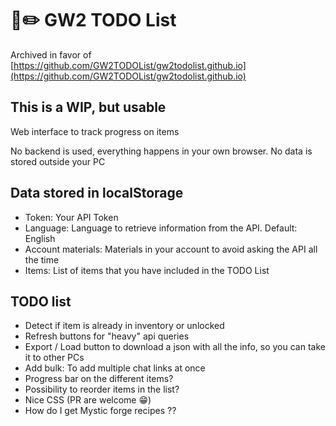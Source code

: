 # :notebook::pencil2: GW2 TODO List

Archived in favor of [https://github.com/GW2TODOList/gw2todolist.github.io](https://github.com/GW2TODOList/gw2todolist.github.io)

## This is a WIP, but usable

Web interface to track progress on items

No backend is used, everything happens in your own browser. No data
is stored outside your PC

## Data stored in localStorage

- Token: Your API Token
- Language: Language to retrieve information from the API. Default: English
- Account materials: Materials in your account to avoid asking the API all the time
- Items: List of items that you have included in the TODO List

## TODO list

- Detect if item is already in inventory or unlocked
- Refresh buttons for "heavy" api queries
- Export / Load button to download a json with all the info, so you can take it to other PCs
- Add bulk: To add multiple chat links at once
- Progress bar on the different items?
- Possibility to reorder items in the list?
- Nice CSS (PR are welcome :grin:)
- How do I get Mystic forge recipes ??
